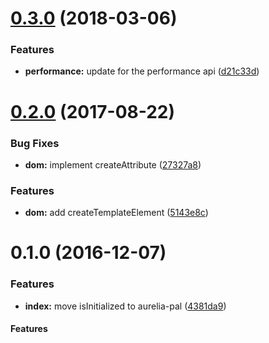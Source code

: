 <a name="0.3.0"></a>
# [0.3.0](https://github.com/aurelia/pal-worker/compare/0.2.0...v0.3.0) (2018-03-06)


### Features

* **performance:** update for the performance api ([d21c33d](https://github.com/aurelia/pal-worker/commit/d21c33d))



<a name="0.2.0"></a>
# [0.2.0](https://github.com/aurelia/pal-worker/compare/0.1.0...v0.2.0) (2017-08-22)


### Bug Fixes

* **dom:** implement createAttribute ([27327a8](https://github.com/aurelia/pal-worker/commit/27327a8))


### Features

* **dom:** add createTemplateElement ([5143e8c](https://github.com/aurelia/pal-worker/commit/5143e8c))



<a name="0.1.0"></a>
# 0.1.0 (2016-12-07)


### Features

* **index:** move isInitialized to aurelia-pal ([4381da9](https://github.com/aurelia/pal-worker/commit/4381da9))



#### Features

